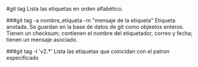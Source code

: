#git tag 
Lista las etiquetas en orden alfabético.

###git tag  -a nombre_etiqueta  -m "mensaje de la etiqueta"
Etiqueta anotada. Se guardan en la base de datos de git como objeetos enteros. Tienen un checksum; contienen el nombre del etiquetador, correo  y fecha; tienen un mensaje asociado.

###git tag -l 'v2.*'
Lista las etiquetas que coincidan con el patron especificado